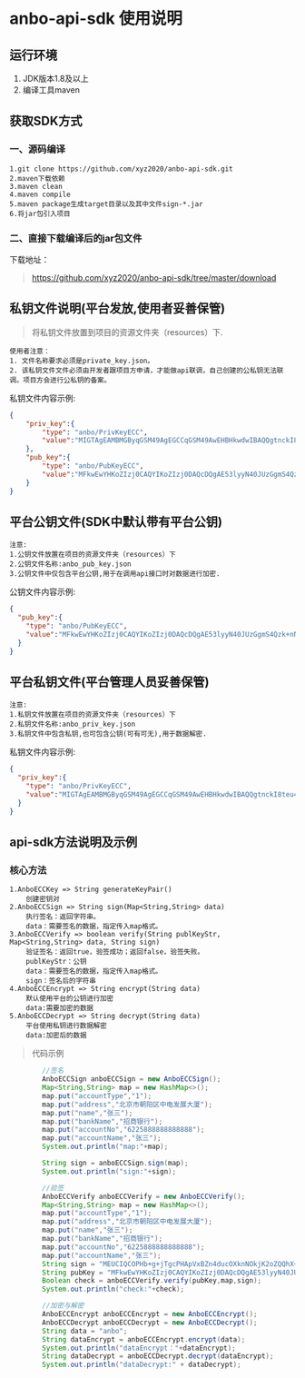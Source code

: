 # anbo-api-sdk 使用说明
## 运行环境
1. JDK版本1.8及以上
2. 编译工具maven

## 获取SDK方式
### 一、源码编译
    1.git clone https://github.com/xyz2020/anbo-api-sdk.git
    2.maven下载依赖
    3.maven clean 
    4.maven compile
    5.maven package生成target目录以及其中文件sign-*.jar
    6.将jar包引入项目

### 二、直接下载编译后的jar包文件
下载地址：
> https://github.com/xyz2020/anbo-api-sdk/tree/master/download

## 私钥文件说明(平台发放,使用者妥善保管)

> 将私钥文件放置到项目的资源文件夹（resources）下.

    使用者注意：
    1. 文件名称要求必须是private_key.json。
    2. 该私钥文件文件必须由开发者跟项目方申请，才能做api联调，自己创建的公私钥无法联调。项目方会进行公私钥的备案。

私钥文件内容示例:

```json
{
    "priv_key":{
        "type": "anbo/PrivKeyECC",
        "value":"MIGTAgEAMBMGByqGSM49AgEGCCqGSM49AwEHBHkwdwIBAQQgtnckI8teu4j2G7uIREXhGBuG4RskNKT1xj6cIz0X21+gCgYIKoZIzj0DAQehRANCAATneXLI3jQlTMaCZLhDOT6c2eZsikoFKoUbkHXMMp1Q38Fn+ycJZum8a05b2T3g9vEa/QtHEoVLxAuwXDtt3T5D"
    },
    "pub_key":{
        "type": "anbo/PubKeyECC",
        "value":"MFkwEwYHKoZIzj0CAQYIKoZIzj0DAQcDQgAE53lyyN40JUzGgmS4Qzk+nNnmbIpKBSqFG5B1zDKdUN/BZ/snCWbpvGtOW9k94PbxGv0LRxKFS8QLsFw7bd0+Qw=="
    }
}
```

## 平台公钥文件(SDK中默认带有平台公钥)

    注意:
    1.公钥文件放置在项目的资源文件夹（resources）下
    2.公钥文件名称:anbo_pub_key.json
    3.公钥文件中仅包含平台公钥,用于在调用api接口时对数据进行加密.

公钥文件内容示例:
```json
{
  "pub_key":{
    "type": "anbo/PubKeyECC",
    "value":"MFkwEwYHKoZIzj0CAQYIKoZIzj0DAQcDQgAE53lyyN40JUzGgmS4Qzk+nNnmbIpKBSqFG5B1zDKdUN/BZ/snCWbpvGtOW9k94PbxGv0LRxKFS8QLsFw7bd0+Qw=="
  }
}
```

## 平台私钥文件(平台管理人员妥善保管)

    注意:
    1.私钥文件放置在项目的资源文件夹（resources）下
    2.私钥文件名称:anbo_priv_key.json
    3.私钥文件中包含私钥,也可包含公钥(可有可无),用于数据解密.

私钥文件内容示例:
```json
{
  "priv_key":{
    "type": "anbo/PrivKeyECC",
    "value":"MIGTAgEAMBMGByqGSM49AgEGCCqGSM49AwEHBHkwdwIBAQQgtnckI8teu4j2G7uIREXhGBuG4RskNKT1xj6cIz0X21+gCgYIKoZIzj0DAQehRANCAATneXLI3jQlTMaCZLhDOT6c2eZsikoFKoUbkHXMMp1Q38Fn+ycJZum8a05b2T3g9vEa/QtHEoVLxAuwXDtt3T5D"
  }
}
```
    
## api-sdk方法说明及示例
### 核心方法
    1.AnboECCKey => String generateKeyPair()
        创建密钥对
    2.AnboECCSign => String sign(Map<String,String> data)
        执行签名：返回字符串。
        data：需要签名的数据，指定传入map格式。
    3.AnboECCVerify => boolean verify(String publKeyStr, Map<String,String> data, String sign)
        验证签名：返回true，验签成功；返回false，验签失败。
        publKeyStr：公钥
        data：需要签名的数据，指定传入map格式。
        sign：签名后的字符串
    4.AnboECCEncrypt => String encrypt(String data)
        默认使用平台的公钥进行加密
        data:需要加密的数据
    5.AnboECCDecrypt => String decrypt(String data)
        平台使用私钥进行数据解密
        data:加密后的数据
> 代码示例
```java
        //签名
        AnboECCSign anboECCSign = new AnboECCSign();
        Map<String,String> map = new HashMap<>();
        map.put("accountType","1");
        map.put("address","北京市朝阳区中电发展大厦");
        map.put("name","张三");
        map.put("bankName","招商银行");
        map.put("accountNo","6225888888888888");
        map.put("accountName","张三");
        System.out.println("map:"+map);

        String sign = anboECCSign.sign(map);
        System.out.println("sign:"+sign);

```

```java
        //验签
        AnboECCVerify anboECCVerify = new AnboECCVerify();
        Map<String,String> map = new HashMap<>();
        map.put("accountType","1");
        map.put("address","北京市朝阳区中电发展大厦");
        map.put("name","张三");
        map.put("bankName","招商银行");
        map.put("accountNo","6225888888888888");
        map.put("accountName","张三");
        String sign = "MEUCIQCOPHb+g+jTgcPHApVxBZn4ducOXknNOkjK2oZQQhX+MwIgbnIzi/+cZzm9388t3fK6FWpYsjGsgveAPfMDFS+IKPk=";
        String pubKey = "MFkwEwYHKoZIzj0CAQYIKoZIzj0DAQcDQgAE53lyyN40JUzGgmS4Qzk+nNnmbIpKBSqFG5B1zDKdUN/BZ/snCWbpvGtOW9k94PbxGv0LRxKFS8QLsFw7bd0+Qw==";
        Boolean check = anboECCVerify.verify(pubKey,map,sign);
        System.out.println("check:"+check);
```

```java
        //加密与解密
        AnboECCEncrypt anboECCEncrypt = new AnboECCEncrypt();
        AnboECCDecrypt anboECCDecrypt = new AnboECCDecrypt();
        String data = "anbo";
        String dataEncrypt = anboECCEncrypt.encrypt(data);
        System.out.println("dataEncrypt："+dataEncrypt);
        String dataDecrypt = anboECCDecrypt.decrypt(dataEncrypt);
        System.out.println("dataDecrypt:" + dataDecrypt);
```